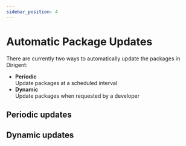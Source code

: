 ```yaml
---
sidebar_position: 4
---
```


# Automatic Package Updates

There are currently two ways to automatically update the packages in Dirigent:

- **Periodic**  
  Update packages at a scheduled interval
- **Dynamic**  
  Update packages when requested by a developer

## Periodic updates

## Dynamic updates
